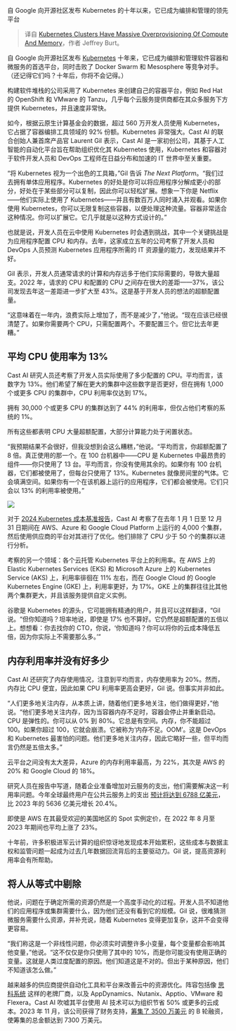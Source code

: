 
<!--
title: Kubernetes 集群存在大量的计算和内存过度配置
cover: http://www.nextplatform.com/wp-content/uploads/2020/02/ab_container-port-scaled.jpg
-->

自 Google 向开源社区发布 Kubernetes 的十年以来，它已成为编排和管理的领先平台

> 译自 [Kubernetes Clusters Have Massive Overprovisioning Of Compute And Memory](https://www.nextplatform.com/2024/03/04/kubernetes-clusters-have-massive-overprovisioning-of-compute-and-memory/)，作者 Jeffrey Burt。

自 Google 向开源社区发布 [Kubernetes](https://www.nextplatform.com/2022/03/15/teaching-kubernetes-to-do-fractions-and-multiplication-on-gpus/) 十年来，它已成为编排和管理软件容器和微服务的首选平台，同时击败了 Docker Swarm 和 Mesosphere 等竞争对手。（还记得它们吗？十年后，你将不会记得。）

构建软件堆栈的公司采用了 Kubernetes 来创建自己的容器平台，例如 Red Hat 的 OpenShift 和 VMware 的 Tanzu，几乎每个云服务提供商都在其众多服务下方提供 Kubernetes，并且速度非常快。

如今，根据云原生计算基金会的数据，超过 560 万开发人员使用 Kubernetes，它占据了容器编排工具领域的 92% 份额。Kubernetes 非常强大。Cast AI 的联合创始人兼首席产品官 Laurent Gil 表示，Cast AI 是一家初创公司，其基于人工智能的自动化平台旨在帮助组织优化其 Kubernetes 使用，Kubernetes 和容器对于软件开发人员和 DevOps 工程师在日益分布和加速的 IT 世界中至关重要。

“将 Kubernetes 视为一个出色的工具箱，”Gil 告诉 *The Next Platform*。“我们过去拥有单体应用程序。Kubernetes 的好处是你可以将应用程序分解成更小的部分，好处在于某些部分可以复制，因此你可以轻松扩展。想象一下你是 Netflix——他们实际上使用了 Kubernetes——并且有数百万人同时涌入并观看。如果你使用 Kubernetes，你可以无限复制这些容器，以便处理这种流量。容器非常适合这种情况。你可以扩展它。它几乎就是以这种方式设计的。”

也就是说，开发人员在云中使用 Kubernetes 时会遇到挑战，其中一个关键挑战是为应用程序配置 CPU 和内存。去年，这家成立五年的公司考察了开发人员和 DevOps 人员预测 Kubernetes 应用程序所需的 IT 资源量的能力，发现结果并不好。

Gil 表示，开发人员通常请求的计算和内存远多于他们实际需要的，导致大量超支。2022 年，请求的 CPU 和配置的 CPU 之间存在很大的差距——37%，该公司发现去年这一差距进一步扩大至 43%。这是基于开发人员的想法的超额配置量。

“这意味着在一年内，浪费实际上增加了，而不是减少了，”他说。“现在应该已经很清楚了。如果你需要两个 CPU，只需配置两个。不要配置三个。但它比去年更糟。”

## 平均 CPU 使用率为 13%

Cast AI 研究人员还考察了开发人员实际使用了多少配置的 CPU。平均而言，该数字为 13%。他们希望了解在更大的集群中这些数字是否更好，但在拥有 1,000 个或更多 CPU 的集群中，CPU 利用率仅达到 17%。

拥有 30,000 个或更多 CPU 的集群达到了 44% 的利用率，但仅占他们考察的系统的 1%。

所有这些都表明 CPU 大量超额配置，大部分计算能力处于闲置状态。

“我预期结果不会很好，但我没想到会这么糟糕，”他说。“平均而言，你超额配置了 8 倍。真正使用的那一个。在 100 台机器中——CPU 是 Kubernetes 中最昂贵的组件——你只使用了 13 台。平均而言，你没有使用其余的。如果你有 100 台机器，它们都被使用了，但每台只使用了 13%。Kubernetes 就像房间里的气体。它会填满空间。如果你有一个在该机器上运行的应用程序，它们都会被使用。它们只会以 13% 的利用率被使用。”

![](https://www.nextplatform.com/wp-content/uploads/2024/03/cast-ai-aws-spot-pricing.jpg)

对于 [2024 Kubernetes 成本基准报告](https://cast.ai/kubernetes-cost-benchmark/)，Cast AI 考察了在去年 1 月 1 日至 12 月 31 日期间在 AWS、Azure 和 Google Cloud Platform 上运行的 4,000 个集群，然后使用供应商的平台对其进行了优化。他们排除了 CPU 少于 50 个的集群以进行分析。

考察的另一个领域：各个云托管 Kubernetes 平台上的利用率。在 AWS 上的 Elastic Kubernetes Services (EKS) 和 Microsoft Azure 上的 Kubernetes Service (AKS) 上，利用率徘徊在 11% 左右，而在 Google Cloud 的 Google Kubernetes Engine (GKE) 上，利用率更好，为 17%。GKE 上的集群往往比其他两个集群更大，并且该服务提供自定义实例。

谷歌是 Kubernetes 的源头，它可能拥有精通的用户，并且可以这样翻译，“Gil 说。“但你知道吗？坦率地说，即使是 17% 也不算好。它仍然是超额配置的五倍以上。想想看：你去找你的 CTO，你说，‘你知道吗？你可以将你的云成本降低五倍，因为你实际上不需要那么多。’”

## 内存利用率并没有好多少

Cast AI 还研究了内存使用情况，注意到平均而言，内存使用率为 20%。然而，内存比 CPU 便宜，因此如果 CPU 利用率更高会更好，Gil 说。但事实并非如此。

“人们更多地关注内存，从本质上讲，随着他们更多地关注，他们做得更好，”他说。“他们更多地关注内存，因为当容器内存不足时，容器会停止并重新启动。CPU 是弹性的。你可以从 0% 到 80%。它总是有空间。内存，你不能超过 100。如果你超过 100，它就会崩溃。它被称为‘内存不足。OOM’。这是 DevOps 和 Kubernetes 最害怕的问题。他们更多地关注内存，因此它略好一些，但平均而言仍然是五倍太多。”

云平台之间没有太大差异，Azure 的内存利用率最高，为 22%，其次是 AWS 的 20% 和 Google Cloud 的 18%。

研究人员在报告中写道，随着企业准备增加对云服务的支出，他们需要解决这一利用率问题。今年全球最终用户在公共云服务上的支出
[预计将达到 6788 亿美元](https://www.gartner.com/en/newsroom/press-releases/11-13-2023-gartner-forecasts-worldwide-public-cloud-end-user-spending-to-reach-679-billion-in-20240)，比 2023 年的 5636 亿美元增长 20.4%。

即使是 AWS 在其最受欢迎的美国地区的 Spot 实例定价，在 2022 年 8 月至 2023 年期间也平均上涨了 23%。

十年前，许多积极进军云计算的组织惊讶地发现成本开始累积，这些成本与数据主权和监管问题一起成为过去几年数据回流背后的主要驱动力。Gil 说，提高资源利用率会有所帮助。

## 将人从等式中剔除

他说，问题在于确定所需的资源仍然是一个高度手动化的过程。开发人员不知道他们的应用程序或集群需要什么，因为他们还没有看到它的规模。Gil 说，很难猜测微服务需要什么资源，并补充说，随着 Kubernetes 变得更加复杂，这并不会变得更容易。

“我们称这是一个非线性问题，你必须实时调整许多小变量，每个变量都会影响其他变量，”他说。“这不仅仅是你只使用了其中的 10%，而是你可能没有使用正确的变量。这就是人类过度配置的原因。他们知道这是不对的。但出于某种原因，他们不知道该怎么做。”

越来越多的供应商提供自动化工具和平台来改善云中的资源优化。阵容包括像
[思科系统](https://www.nextplatform.com/2022/03/24/cisco-rolls-out-new-systems-as-it-pushes-its-own-kubernetes-stack/) 这样的老牌厂商，以及 AppDynamics、Nutanix、Apptio、VMware 和 Flexera。Cast AI 吹嘘其平台使用 AI 技术可以为组织节省 50% 或更多的云成本。2023 年 11 月，该公司获得了财务支持，[筹集了 3500 万美元](https://cast.ai/press-release/series-b-announcement/) 的 B 轮融资，使筹集的总金额达到 7300 万美元。
